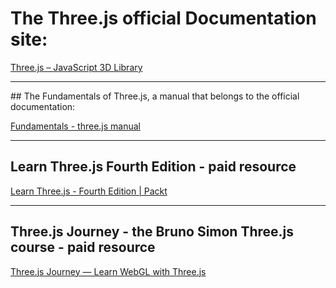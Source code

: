 # The Three.js official Documentation site:

[Three.js – JavaScript 3D Library](https://threejs.org/)

<hr/>

## The Fundamentals of Three.js, a manual that belongs to the official documentation:

[Fundamentals - three.js manual](https://threejs.org/manual/#en/fundamentals)

<hr/>

## Learn Three.js Fourth Edition - paid resource

[Learn Three.js - Fourth Edition | Packt](https://www.packtpub.com/product/learn-threejs-fourth-edition/9781803233871)

<hr/>

## Three.js Journey - the Bruno Simon Three.js course - paid resource

[Three.js Journey — Learn WebGL with Three.js](https://threejs-journey.com/)